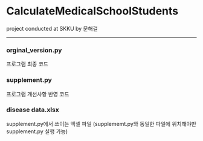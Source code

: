 # CalculateMedicalSchoolStudents
project conducted at SKKU by 문해걸
***
### orginal_version.py
프로그램 최종 코드


### supplement.py
프로그램 개선사항 반영 코드


### disease data.xlsx
supplement.py에서 쓰이는 엑셀 파일 (supplememt.py와 동일한 파일에 위치해야만 supplement.py 실행 가능)



